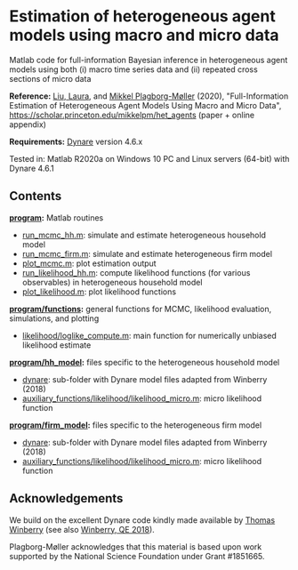 # Estimation of heterogeneous agent models using macro and micro data

Matlab code for full-information Bayesian inference in heterogeneous agent models using both (i) macro time series data and (ii) repeated cross sections of micro data

**Reference:**
[Liu, Laura](https://laurayuliu.com/), and [Mikkel Plagborg-Møller](https://scholar.princeton.edu/mikkelpm) (2020), "Full-Information Estimation of Heterogeneous Agent Models Using Macro and Micro Data", https://scholar.princeton.edu/mikkelpm/het_agents (paper + online appendix)

**Requirements:**
[Dynare](https://www.dynare.org/) version 4.6.x

Tested in: Matlab R2020a on Windows 10 PC and Linux servers (64-bit) with Dynare 4.6.1

## Contents

**[program](program):** Matlab routines
- [run_mcmc_hh.m](program/run_mcmc_hh.m): simulate and estimate heterogeneous household model
- [run_mcmc_firm.m](program/run_mcmc_firm.m): simulate and estimate heterogeneous firm model
- [plot_mcmc.m](program/plot_mcmc.m): plot estimation output
- [run_likelihood_hh.m](program/run_likelihood_hh.m): compute likelihood functions (for various observables) in heterogeneous household model
- [plot_likelihood.m](program/plot_likelihood.m): plot likelihood functions

**[program/functions](program/functions):** general functions for MCMC, likelihood evaluation, simulations, and plotting
- [likelihood/loglike_compute.m](program/functions/likelihood/loglike_compute.m): main function for numerically unbiased likelihood estimate

**[program/hh_model](program/hh_model):** files specific to the heterogeneous household model
- [dynare](program/hh_model/dynare): sub-folder with Dynare model files adapted from Winberry (2018)
- [auxiliary_functions/likelihood/likelihood_micro.m](program/hh_model/auxiliary_functions/likelihood/likelihood_micro.m): micro likelihood function

**[program/firm_model](program/firm_model):** files specific to the heterogeneous firm model
- [dynare](program/firm_model/dynare): sub-folder with Dynare model files adapted from Winberry (2018)
- [auxiliary_functions/likelihood/likelihood_micro.m](program/firm_model/auxiliary_functions/likelihood/likelihood_micro.m): micro likelihood function

## Acknowledgements

We build on the excellent Dynare code kindly made available by [Thomas Winberry](http://www.thomaswinberry.com/research/index.html) (see also [Winberry, QE 2018](https://qeconomics.org/ojs/index.php/qe/article/view/617)).

Plagborg-Møller acknowledges that this material is based upon work supported by the National Science Foundation under Grant #1851665.
